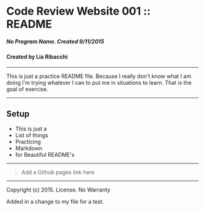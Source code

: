 # Code Review Website 001 :: README

##### No Program Name. Created 9/11/2015

#### Created by Lia Ribacchi

---

This is just a practice README file. Because I really don't know what I am doing 
I'm trying whatever I can to put me in situations to learn. That is the goal of 
exercise. 

---

## Setup
* This is just a 
* List of things
* Practicing
* Markdown 
* for Beautiful README's

---

> Add a Github pages link here

---

Copyright (c) 2015. License. No Warranty

Added in a change to my file for a test. 


